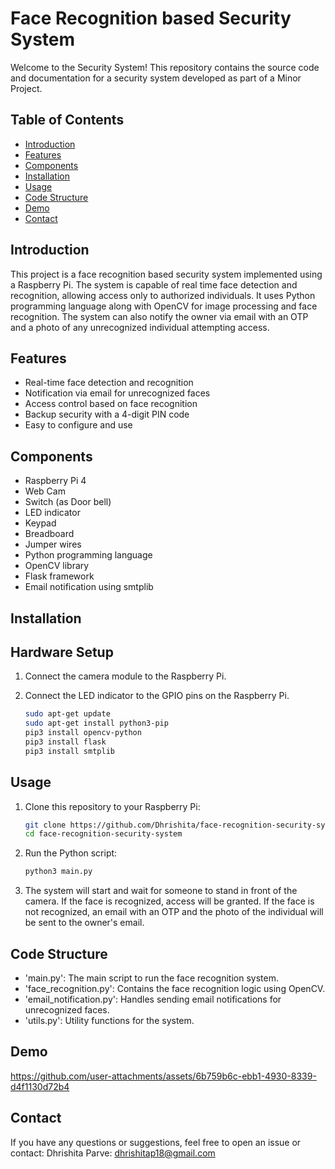 # Face Recognition based Security System

Welcome to the Security System! This repository contains the source code and documentation for a security system developed as part of a Minor Project.

## Table of Contents

- [Introduction](#introduction)
- [Features](#features)
- [Components](#components)
- [Installation](#installation)
- [Usage](#usage)
- [Code Structure](#code-structure)
- [Demo](#demo)
- [Contact](#contact)

## Introduction

This project is a face recognition based security system implemented using a Raspberry Pi. The system is capable of real time face detection and recognition, allowing access only to authorized individuals. It uses Python programming language along with OpenCV for image processing and face recognition. The system can also notify the owner via email with an OTP and a photo of any unrecognized individual attempting access.

## Features

- Real-time face detection and recognition
- Notification via email for unrecognized faces
- Access control based on face recognition
- Backup security with a 4-digit PIN code
- Easy to configure and use

## Components
- Raspberry Pi 4
- Web Cam
- Switch (as Door bell)
- LED indicator
- Keypad
- Breadboard
- Jumper wires
- Python programming language
- OpenCV library
- Flask framework
- Email notification using smtplib
  
## Installation
## Hardware Setup

1. Connect the camera module to the Raspberry Pi.
2. Connect the LED indicator to the GPIO pins on the Raspberry Pi.
   
    ```bash
    sudo apt-get update
    sudo apt-get install python3-pip
    pip3 install opencv-python
    pip3 install flask
    pip3 install smtplib
    
## Usage
1. Clone this repository to your Raspberry Pi:
   
   ```bash
   git clone https://github.com/Dhrishita/face-recognition-security-system.git
   cd face-recognition-security-system
   
3. Run the Python script:
   
   ```bash
   python3 main.py

5. The system will start and wait for someone to stand in front of the camera. If the face is recognized, access will be granted. If the face is not recognized, an email with an OTP and the photo of the individual will be sent to the owner's email.

## Code Structure
- 'main.py': The main script to run the face recognition system.
- 'face_recognition.py': Contains the face recognition logic using OpenCV.
- 'email_notification.py': Handles sending email notifications for unrecognized faces.
- 'utils.py': Utility functions for the system.

## Demo

https://github.com/user-attachments/assets/6b759b6c-ebb1-4930-8339-d4f1130d72b4


## Contact
If you have any questions or suggestions, feel free to open an issue or contact:
Dhrishita Parve: dhrishitap18@gmail.com


